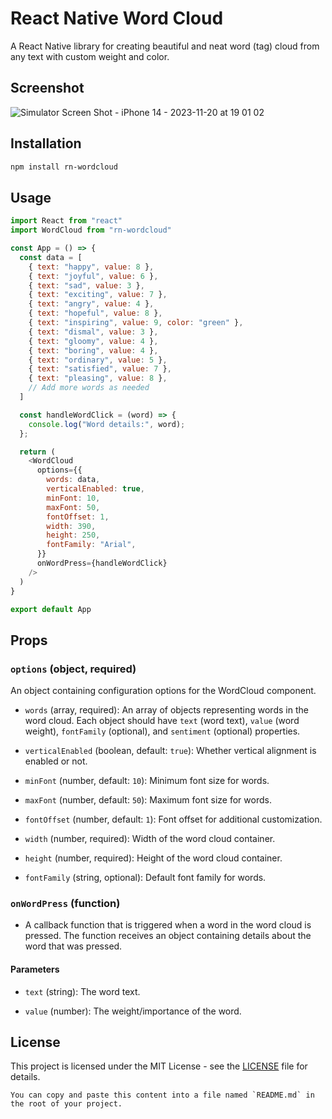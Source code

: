 # React Native Word Cloud

A React Native library for creating beautiful and neat word (tag) cloud from any text with custom weight and color.

## Screenshot

![Simulator Screen Shot - iPhone 14 - 2023-11-20 at 19 01 02](https://github.com/jekingohel/react-native-wordcloud/assets/2361463/6c01e98b-6bc6-492e-892a-07c613b98868)

## Installation

```bash
npm install rn-wordcloud
```

## Usage

```javascript
import React from "react"
import WordCloud from "rn-wordcloud"

const App = () => {
  const data = [
    { text: "happy", value: 8 },
    { text: "joyful", value: 6 },
    { text: "sad", value: 3 },
    { text: "exciting", value: 7 },
    { text: "angry", value: 4 },
    { text: "hopeful", value: 8 },
    { text: "inspiring", value: 9, color: "green" },
    { text: "dismal", value: 3 },
    { text: "gloomy", value: 4 },
    { text: "boring", value: 4 },
    { text: "ordinary", value: 5 },
    { text: "satisfied", value: 7 },
    { text: "pleasing", value: 8 },
    // Add more words as needed
  ]

  const handleWordClick = (word) => {
    console.log("Word details:", word);
  };

  return (
    <WordCloud
      options={{
        words: data,
        verticalEnabled: true,
        minFont: 10,
        maxFont: 50,
        fontOffset: 1,
        width: 390,
        height: 250,
        fontFamily: "Arial",
      }}
      onWordPress={handleWordClick}
    />
  )
}

export default App
```

## Props

### `options` (object, required)

An object containing configuration options for the WordCloud component.

- `words` (array, required): An array of objects representing words in the word cloud. Each object should have `text` (word text), `value` (word weight), `fontFamily` (optional), and `sentiment` (optional) properties.

- `verticalEnabled` (boolean, default: `true`): Whether vertical alignment is enabled or not.

- `minFont` (number, default: `10`): Minimum font size for words.

- `maxFont` (number, default: `50`): Maximum font size for words.

- `fontOffset` (number, default: `1`): Font offset for additional customization.

- `width` (number, required): Width of the word cloud container.

- `height` (number, required): Height of the word cloud container.

- `fontFamily` (string, optional): Default font family for words.

### `onWordPress` (function)

- A callback function that is triggered when a word in the word cloud is pressed. The function receives an object containing details about the word that was pressed.

#### Parameters

- `text` (string): The word text.

- `value` (number): The weight/importance of the word.

## License

This project is licensed under the MIT License - see the [LICENSE](LICENSE) file for details.

```
You can copy and paste this content into a file named `README.md` in the root of your project.
```
